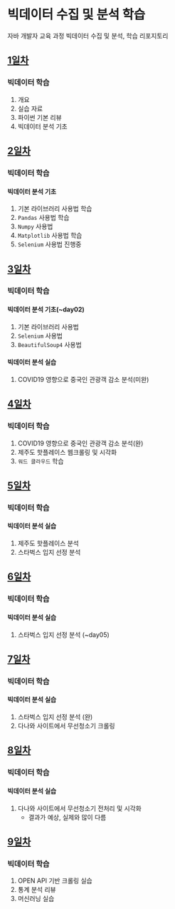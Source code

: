 # 빅데이터 수집 및 분석 학습
자바 개발자 교육 과정 빅데이터 수집 및 분석, 학습 리포지토리

## [1일차](https://github.com/king-dong-gun/python_bigdata_analyze/blob/main/Day01.md)
### 빅데이터 학습
1. 개요
2. 실습 자료
3. 파이썬 기본 리뷰
4. 빅데이터 분석 기초

## [2일차](https://github.com/king-dong-gun/python_bigdata_analyze/blob/main/Day02.md)
### 빅데이터 학습
#### 빅데이터 분석 기초
1. 기본 라이브러리 사용법 학습
2. `Pandas` 사용법 학습
3. `Numpy` 사용법
4. `Matplotlib` 사용법 학습
5. `Selenium` 사용법 진행중

## [3일차](https://github.com/king-dong-gun/python_bigdata_analyze/blob/main/Day03.md)
### 빅데이터 학습
#### 빅데이터 분석 기초(~day02)
1. 기본 라이브러리 사용법
2. `Selenium` 사용법
3. `BeautifulSoup4` 사용법
#### 빅데이터 분석 실습
1. COVID19 영향으로 중국인 관광객 감소 분석(미완)


## [4일차](https://github.com/king-dong-gun/python_bigdata_analyze/blob/main/Day04.md)
### 빅데이터 학습
1. COVID19 영향으로 중국인 관광객 감소 분석(완)
2. 제주도 핫플레이스 웹크롤링 및 시각화
3. `워드 클라우드` 학습
## [5일차](https://github.com/king-dong-gun/python_bigdata_analyze/blob/main/Day04.md)
### 빅데이터 학습
#### 빅데이터 분석 실습
1. 제주도 핫플레이스 분석
2. 스타벅스 입지 선정 분석

## [6일차](https://github.com/king-dong-gun/python_bigdata_analyze/blob/main/Day06.md)
### 빅데이터 학습
#### 빅데이터 분석 실습
1. 스타벅스 입지 선정 분석 (~day05)

## [7일차](https://github.com/king-dong-gun/python_bigdata_analyze/blob/main/Day07.md)
### 빅데이터 학습
#### 빅데이터 분석 실습
1. 스타벅스 입지 선정 분석 (완)
2. 다나와 사이트에서 무선청소기 크롤링

## [8일차](https://github.com/king-dong-gun/python_bigdata_analyze/blob/main/Day08.md)
### 빅데이터 학습
#### 빅데이터 분석 실습
1. 다나와 사이트에서 무선청소기 전처리 및 시각화
    - 결과가 예상, 실제와 많이 다름

## [9일차](https://github.com/king-dong-gun/python_bigdata_analyze/blob/main/Day08.md)
### 빅데이터 학습
1. OPEN API 기반 크롤링 실습
2. 통계 분석 리뷰
3. 머신러닝 실습

